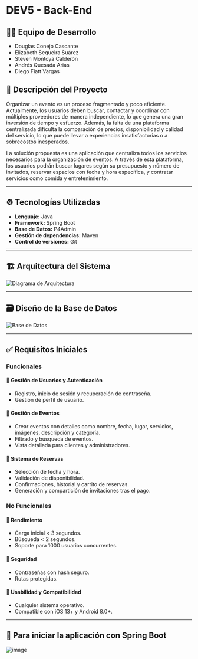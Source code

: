 # DEV5 - Back-End

## 🧑‍💻 Equipo de Desarrollo
- Douglas Conejo Cascante  
- Elizabeth Sequeira Suárez  
- Steven Montoya Calderón  
- Andrés Quesada Arias  
- Diego Fiatt Vargas  

## 📌 Descripción del Proyecto
Organizar un evento es un proceso fragmentado y poco eficiente. Actualmente, los usuarios deben buscar, contactar y coordinar con múltiples proveedores de manera independiente, lo que genera una gran inversión de tiempo y esfuerzo. Además, la falta de una plataforma centralizada dificulta la comparación de precios, disponibilidad y calidad del servicio, lo que puede llevar a experiencias insatisfactorias o a sobrecostos inesperados.

La solución propuesta es una aplicación que centraliza todos los servicios necesarios para la organización de eventos. A través de esta plataforma, los usuarios podrán buscar lugares según su presupuesto y número de invitados, reservar espacios con fecha y hora específica, y contratar servicios como comida y entretenimiento.

---

## ⚙️ Tecnologías Utilizadas

- **Lenguaje:** Java  
- **Framework:** Spring Boot  
- **Base de Datos:** P4Admin  
- **Gestión de dependencias:** Maven  
- **Control de versiones:** Git

---

## 🏗️ Arquitectura del Sistema

![Diagrama de Arquitectura](https://github.com/user-attachments/assets/099ea7bf-ab1f-46db-bbb8-1b3740ccb04e)

---

## 🗃️ Diseño de la Base de Datos

![Base de Datos](https://github.com/user-attachments/assets/ed6c6cb6-002d-4a3d-a1b1-f40e750a1a20)

---

## ✅ Requisitos Iniciales

### Funcionales

#### 👤 Gestión de Usuarios y Autenticación
- Registro, inicio de sesión y recuperación de contraseña.
- Gestión de perfil de usuario.

#### 📅 Gestión de Eventos
- Crear eventos con detalles como nombre, fecha, lugar, servicios, imágenes, descripción y categoría.
- Filtrado y búsqueda de eventos.
- Vista detallada para clientes y administradores.

#### 📆 Sistema de Reservas
- Selección de fecha y hora.
- Validación de disponibilidad.
- Confirmaciones, historial y carrito de reservas.
- Generación y compartición de invitaciones tras el pago.

### No Funcionales

#### 🚀 Rendimiento
- Carga inicial < 3 segundos.
- Búsqueda < 2 segundos.
- Soporte para 1000 usuarios concurrentes.

#### 🔐 Seguridad
- Contraseñas con hash seguro.
- Rutas protegidas.

#### 🎯 Usabilidad y Compatibilidad
- Cualquier sistema operativo.
- Compatible con iOS 13+ y Android 8.0+.
---
##  🚀 Para iniciar la aplicación con Spring Boot

![image](https://github.com/user-attachments/assets/d0b71394-aab8-4407-b401-97e203bc4c88)





